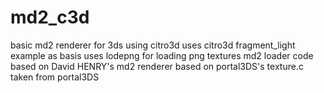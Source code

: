 # md2_c3d
basic md2 renderer for 3ds using citro3d
uses citro3d fragment_light example as basis
uses lodepng for loading png textures
md2 loader code based on David HENRY's
md2 renderer based on portal3DS's
texture.c taken from portal3DS
